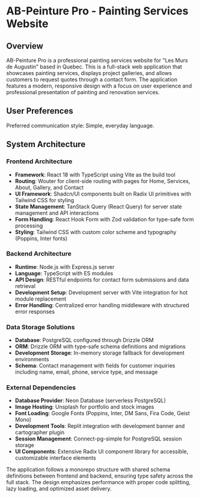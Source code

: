 # AB-Peinture Pro - Painting Services Website

## Overview

AB-Peinture Pro is a professional painting services website for "Les Murs de Augustin" based in Quebec. This is a full-stack web application that showcases painting services, displays project galleries, and allows customers to request quotes through a contact form. The application features a modern, responsive design with a focus on user experience and professional presentation of painting and renovation services.

## User Preferences

Preferred communication style: Simple, everyday language.

## System Architecture

### Frontend Architecture
- **Framework**: React 18 with TypeScript using Vite as the build tool
- **Routing**: Wouter for client-side routing with pages for Home, Services, About, Gallery, and Contact
- **UI Framework**: Shadcn/UI components built on Radix UI primitives with Tailwind CSS for styling
- **State Management**: TanStack Query (React Query) for server state management and API interactions
- **Form Handling**: React Hook Form with Zod validation for type-safe form processing
- **Styling**: Tailwind CSS with custom color scheme and typography (Poppins, Inter fonts)

### Backend Architecture
- **Runtime**: Node.js with Express.js server
- **Language**: TypeScript with ES modules
- **API Design**: RESTful endpoints for contact form submissions and data retrieval
- **Development Setup**: Development server with Vite integration for hot module replacement
- **Error Handling**: Centralized error handling middleware with structured error responses

### Data Storage Solutions
- **Database**: PostgreSQL configured through Drizzle ORM
- **ORM**: Drizzle ORM with type-safe schema definitions and migrations
- **Development Storage**: In-memory storage fallback for development environments
- **Schema**: Contact management with fields for customer inquiries including name, email, phone, service type, and message

### External Dependencies
- **Database Provider**: Neon Database (serverless PostgreSQL)
- **Image Hosting**: Unsplash for portfolio and stock images
- **Font Loading**: Google Fonts (Poppins, Inter, DM Sans, Fira Code, Geist Mono)
- **Development Tools**: Replit integration with development banner and cartographer plugin
- **Session Management**: Connect-pg-simple for PostgreSQL session storage
- **UI Components**: Extensive Radix UI component library for accessible, customizable interface elements

The application follows a monorepo structure with shared schema definitions between frontend and backend, ensuring type safety across the full stack. The design emphasizes performance with proper code splitting, lazy loading, and optimized asset delivery.